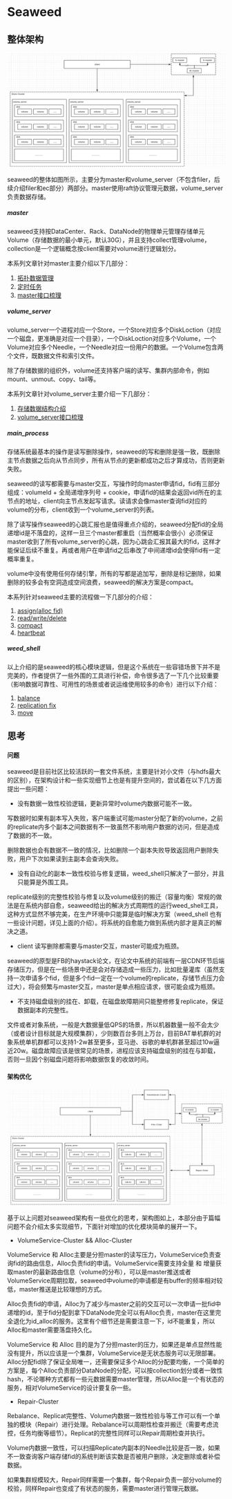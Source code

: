 # Seaweed

## 整体架构

<img src="../../images/seaweed_arch.png" alt="seaweed_arch" style="zoom:50%;" />

seaweed的整体如图所示，主要分为master和volume_server（不包含filer，后续介绍filer和ec部分）两部分。master使用raft协议管理元数据，volume_server负责数据存储。

##### master

seaweed支持按DataCenter、Rack、DataNode的物理单元管理存储单元Volume（存储数据的最小单元，默认30G），并且支持collect管理volume，collection是一个逻辑概念按client需要对volume进行逻辑划分。

本系列文章针对master主要介绍以下几部分：

1. [拓扑数据管理](https://github.com/joeylichang/joeylichang.github.io/blob/master/src/seaweed/master/tupo/tupo.md)
2. [定时任务](https://github.com/joeylichang/joeylichang.github.io/blob/master/src/seaweed/master/collect_full_and_garbage.md)
3. [master接口梳理](https://github.com/joeylichang/joeylichang.github.io/blob/master/src/seaweed/master/master_interface.md)



##### volume_server

volume_server一个进程对应一个Store，一个Store对应多个DiskLoction（对应一个磁盘，更准确是对应一个目录），一个DiskLoction对应多个Volume，一个Volume对应多个Needle，一个Needle对应一份用户的数据。一个Volume包含两个文件，既数据文件和索引文件。

除了存储数据的组织外，volume还支持客户端的读写、集群内部命令，例如mount、unmout、copy、tail等。

本系列文章针对volume_server主要介绍一下几部分：

1. [存储数据结构介绍](https://github.com/joeylichang/joeylichang.github.io/blob/master/src/seaweed/volume_server/data_type/organization.md)
2. [volume_server接口梳理](https://github.com/joeylichang/joeylichang.github.io/blob/master/src/seaweed/volume_server/volume_interface.md)



##### main_process

存储系统最基本的操作是读写删除操作，seaweed的写和删除是强一致，既删除主节点数据之后向从节点同步，所有从节点的更新都成功之后才算成功，否则更新失败。

seaweed的读写都需要与master交互，写操作时向master申请fid，fid有三部分组成：volumeId + 全局递增序列号 + cookie，申请fid的结果会返回vid所在的主节点的地址，client向主节点发起写请求。读请求会像master查询fid对应的volume的分布，client收到一个volume_server的列表。

除了读写操作seaweed的心跳汇报也是值得重点介绍的，seaweed分配fid的全局递增id是不落盘的，这样一旦三个master都重启（当然概率会很小）必须保证master收到了所有volume_server的心跳，因为心跳会汇报其最大的fid，这样才能保证后续不重复。再或者用户在申请fid之后串改了中间递增id会使得fid有一定概率重复。

volume中没有使用任何存储引擎，所有的写都是追加写，删除是标记删除，如果删除的较多会有空洞造成空间浪费，seaweed的解决方案是compact。

本系列针对seaweed主要的流程做一下几部分的介绍：

1. [assign(alloc fid)](https://github.com/joeylichang/joeylichang.github.io/blob/master/src/seaweed/main_process/assign.md)
2. [read/write/delete](https://github.com/joeylichang/joeylichang.github.io/blob/master/src/seaweed/main_process/write_read_del.md)
3. [compact](https://github.com/joeylichang/joeylichang.github.io/blob/master/src/seaweed/main_process/compact.md)
4. [heartbeat](https://github.com/joeylichang/joeylichang.github.io/blob/master/src/seaweed/main_process/heart_beat.md)



##### weed_shell

以上介绍的是seaweed的核心模块逻辑，但是这个系统在一些容错场景下并不是完美的，作者提供了一些外围的工具进行补偿，命令很多选了一下几个比较重要（影响数据可靠性、可用性的场景或者说运维使用较多的命令）进行以下介绍：

1. [balance](https://github.com/joeylichang/joeylichang.github.io/blob/master/src/seaweed/weed_shell/balance.md)
2. [replication fix](https://github.com/joeylichang/joeylichang.github.io/blob/master/src/seaweed/weed_shell/fix_replication.md)
3. [move](https://github.com/joeylichang/joeylichang.github.io/blob/master/src/seaweed/weed_shell/move.md)



## 思考

#### 问题

seaweed是目前社区比较活跃的一套文件系统，主要是针对小文件（与hdfs最大的区别），在架构设计和一些实现细节上也是有提升空间的，尝试着在以下几方面提出一些问题：

* 没有数据一致性校验逻辑，更新异常时volume内数据可能不一致。

写数据时如果有副本写入失败，客户端重试可能master分配了新的volume，之前的replicate内多个副本之间数据有不一致虽然不影响用户数据的访问，但是造成了数据的不一致。

删除数据也会有数据不一致的情况，比如删除一个副本失败导致返回用户删除失败，用户下次如果读到主副本会查询失败。



* 没有自动化的副本一致性校验与修复逻辑，weed_shell只解决了一部分，并且只能算是外围工具。

replicate级别的完整性校验与修复以及volume级别的搬迁（容量均衡）常规的做法是在系统内部自愈，seaweed给出的解决方式周期性的运行weed_shell工具，这种方式显然不够完美，在生产环境中只能算是临时解决方案（weed_shell 也有一些设计问题，详见上面的介绍）。将系统的自愈能力做到系统内部才是真正的解决之道。



* client 读写删除都需要与master交互，master可能成为瓶颈。

seaweed的原型是FB的haystack论文，在论文中系统的前端有一层CDN环节后端存储压力，但是在一些场景中还是会对存储造成一些压力，比如批量灌库（虽然支持一次申请多个fid，但是多个fid一定在一个volume的replicate，存储节点压力会过大），将会频繁与master交互，master是单点相应请求，很可能会成为瓶颈。



* 不支持磁盘级别的挂在、卸载，在磁盘故障期间只能整修修复replicate，保证数据副本的完整性。

文件或者对象系统，一般是大数据量低QPS的场景，所以机器数量一般不会太少（或者设计目标就是大规模集群），少则数百台多则上万台，目前BAT单机群的对象系统单机群都可以支持1-2w甚至更多，亚马逊、谷歌的单机群甚至超过10w逼近20w。磁盘故障应该是很常见的场景，进程应该支持磁盘级别的挂在与卸载，否则一旦因个别磁盘问题将影响数据恢复的收敛时间。



#### 架构优化

<img src="../../images/seaweed_arch_opt.png" alt="seaweed_arch_opt" style="zoom:50%;" />

基于以上问题对seaweed架构有一些优化的思考，架构图如上，本部分由于篇幅问题不会介绍太多实现细节，下面针对增加的优化模块简单的展开一下。



* VolumeService-Cluster && Alloc-Cluster

VolumeService 和 Alloc主要是分担master的读写压力，VolumeService负责查询fid的路由信息，Alloc负责fid的申请。VolumeService需要支持全量 和 增量获取master的最新路由信息（volume的分布），可以是master推送或者VolumeService周期拉取，seaweed中volume的申请都是有buffer的频率相对较低，master推送是比较理想的方式。

Alloc负责fid的申请，Alloc为了减少与master之前的交互可以一次申请一批fid中递增的id，至于fid分配到拿下DataNode完全可以有Alloc负责，master在这里完全退化为id_alloc的服务。这里有个细节还是需要注意一下，id不能重复，所以Alloc和master需要落盘持久化。

VolumeService 和 Alloc 目的是为了分担master的压力，如果还是单点显然性能没有提升，所以应该是一个集群，VolumeService是无状态服务可以无限部署。Alloc分配fid除了保证全局唯一，还需要保证多个Alloc的分配要均衡，一个简单的方案是，每个Alloc负责部分DataNode的分配，可以按collection划分或者一致性hash，不论哪种方式都有一些元数据需要master管理，所以Alloc是一个有状态的服务，相对VolumeService的设计要复杂一些。



* Repair-Cluster

Rebalance、Replicat完整性、Volume内数据一致性检验与等工作可以有一个单独的模块（Repair）进行处理。Rebalance可以周期性检查并搬迁（需要考虑流控，任务均衡等细节）。Replicat的完整性同样可以Repair周期检查并执行。

Volume内数据一致性，可以扫描Replicate内副本的Needle比较是否一致，如果不一致查询客户端存储fid的系统判断该实数是否被用户删除，决定删除或者补偿数据。

如果集群规模较大，Repair同样需要一个集群，每个Repair负责一部分volume的校验，同样Repair也变成了有状态的服务，需要master进行管理元数据。
